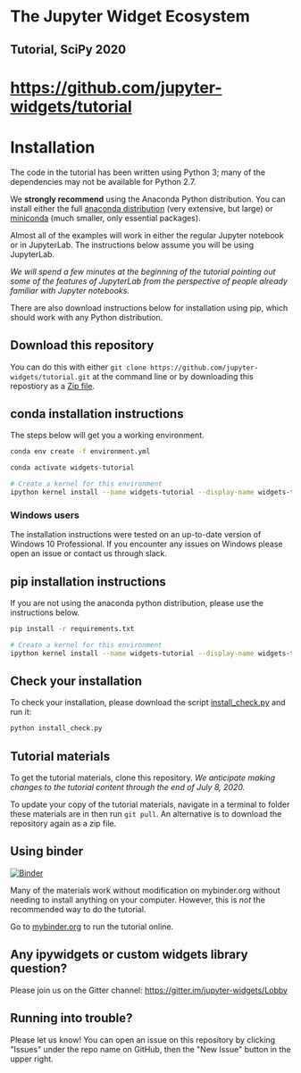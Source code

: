 # The Jupyter Widget Ecosystem

## Tutorial, SciPy 2020

# https://github.com/jupyter-widgets/tutorial

# Installation

The code in the tutorial has been written using Python 3; many of the dependencies may not be available for Python 2.7.

We **strongly recommend** using the Anaconda Python distribution. You can install either the full [anaconda distribution](https://www.continuum.io/downloads) (very extensive, but large) or [miniconda](https://conda.io/miniconda.html) (much smaller, only essential packages).

Almost all of the examples will work in either the regular Jupyter notebook or in JupyterLab. The instructions below assume you will be using JupyterLab.

*We will spend a few minutes at the beginning of the tutorial pointing out some of the features of JupyterLab from the perspective of people already familiar with Jupyter notebooks.*

There are also download instructions below for installation using pip, which should work with any Python distribution.

## Download this repository

You can do this with either `git clone https://github.com/jupyter-widgets/tutorial.git` at the command line or by downloading this repostiory as a [Zip file](https://github.com/jupyter-widgets/tutorial/archive/master.zip).

## conda installation instructions

The steps below will get you a working environment.

```bash
conda env create -f environment.yml

conda activate widgets-tutorial

# Create a kernel for this environment
ipython kernel install --name widgets-tutorial --display-name widgets-tutorial --sys-prefix
```

### Windows users
The installation instructions were tested on an up-to-date version of Windows 10 Professional. If you encounter any issues on Windows please open an issue or contact us through slack.

## pip installation instructions

If you are not using the anaconda python distribution, please use the instructions below.

```bash
pip install -r requirements.txt

# Create a kernel for this environment
ipython kernel install --name widgets-tutorial --display-name widgets-tutorial --sys-prefix
```

## Check your installation

To check your installation, please download the script [install_check.py](https://raw.githubusercontent.com/jupyter-widgets/tutorial/master/install_check.py) and run it:

```bash
python install_check.py
```

## Tutorial materials

To get the tutorial materials, clone this repository. *We anticipate making changes to the tutorial content through the end of July 8, 2020.*

To update your copy of the tutorial materials, navigate in a terminal to folder these materials are in then run `git pull`. An alternative is to download the repository again as a zip file.

## Using binder

[![Binder](https://mybinder.org/badge_logo.svg)](https://mybinder.org/v2/gh/jupyter-widgets/tutorial/master?urlpath=%2Flab)

Many of the materials work without modification on mybinder.org without needing to install anything on your computer. However, this is *not* the recommended way to do the tutorial.

Go to [mybinder.org](https://mybinder.org/v2/gh/jupyter-widgets/tutorial/master) to run the tutorial online.


## Any ipywidgets or custom widgets library question?

Please join us on the Gitter channel: https://gitter.im/jupyter-widgets/Lobby

## Running into trouble?

Please let us know! You can open an issue on this repository by clicking "Issues" under the repo name on GitHub, then the "New Issue" button in the upper right.
